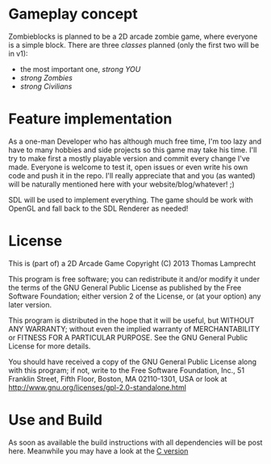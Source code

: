 # Gameplay concept
Zombieblocks is planned to be a 2D arcade zombie game, where everyone is a simple block.
There are three _classes_ planned (only the first two will be in v1):
* the most important one, _strong YOU_
* _strong Zombies_
* _strong Civilians_

# Feature implementation
As a one-man Developer who has although much free time, I'm too lazy and have to many hobbies and side projects so this game may take his time.
I'll try to make first a mostly playable version and commit every change I've made.
Everyone is welcome to test it, open issues or even write his own code and push it in the repo.
I'll really appreciate that and you (as wanted) will be naturally mentioned here with your website/blog/whatever! ;)  
  
SDL will be used to implement everything. The game should be work with OpenGL and fall back to the SDL Renderer as needed!

# License
This is (part of) a 2D Arcade Game
Copyright (C) 2013  Thomas Lamprecht

This program is free software; you can redistribute it and/or
modify it under the terms of the GNU General Public License
as published by the Free Software Foundation; either version 2
of the License, or (at your option) any later version.

This program is distributed in the hope that it will be useful,
but WITHOUT ANY WARRANTY; without even the implied warranty of
MERCHANTABILITY or FITNESS FOR A PARTICULAR PURPOSE.  See the
GNU General Public License for more details.

You should have received a copy of the GNU General Public License
along with this program; if not, write to the Free Software
Foundation, Inc., 51 Franklin Street, Fifth Floor, Boston, MA  02110-1301, USA
or look at http://www.gnu.org/licenses/gpl-2.0-standalone.html

# Use and Build
As soon as available the build instructions with all dependencies will be post here.
Meanwhile you may have a look at the [C version](https://github.com/GamerSource/zombie-blocks) 